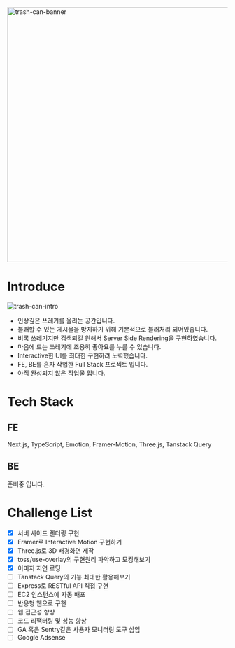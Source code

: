<img width="583" alt="trash-can-banner" src="https://github.com/threeehouse/trash-can/assets/47452547/40ebf52c-705e-4ccf-991d-4b01b0379246">

# Introduce
![trash-can-intro](https://github.com/threeehouse/trash-can/assets/47452547/aa401663-74f4-4ba9-aefc-33948b5de07f)
- 인상깊은 쓰레기를 올리는 공간입니다.
- 불쾌할 수 있는 게시물을 방지하기 위해 기본적으로 블러처리 되어있습니다.
- 비록 쓰레기지만 검색되길 원해서 Server Side Rendering을 구현하였습니다.
- 마음에 드는 쓰레기에 조용히 좋아요를 누를 수 있습니다.
- Interactive한 UI를 최대한 구현하려 노력했습니다.
- FE, BE를 혼자 작업한 Full Stack 프로젝트 입니다.
- 아직 완성되지 않은 작업물 입니다.

# Tech Stack
## FE
Next.js, TypeScript, Emotion, Framer-Motion, Three.js, Tanstack Query

## BE
준비중 입니다.

# Challenge List
- [X] 서버 사이드 렌더링 구현
- [X] Framer로 Interactive Motion 구현하기
- [X] Three.js로 3D 배경화면 제작
- [X] toss/use-overlay의 구현원리 파악하고 모킹해보기
- [X] 이미지 지연 로딩
- [ ] Tanstack Query의 기능 최대한 활용해보기
- [ ] Express로 RESTful API 직접 구현
- [ ] EC2 인스턴스에 자동 배포
- [ ] 반응형 웹으로 구현
- [ ] 웹 접근성 향상
- [ ] 코드 리팩터링 및 성능 향상
- [ ] GA 혹은 Sentry같은 사용자 모니터링 도구 삽입
- [ ] Google Adsense